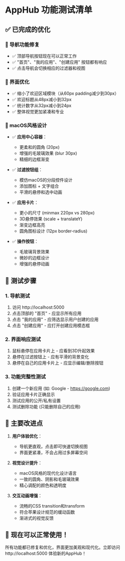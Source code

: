 # AppHub 功能测试清单

## ✅ 已完成的优化

### 🔧 导航功能修复
- ✅ 顶部导航按钮现在可以正常工作
- ✅ "首页"、"我的应用"、"创建应用" 按钮都有响应
- ✅ 点击导航会切换相应的过滤器和视图

### 🎨 界面优化
- ✅ 缩小了欢迎区域模块（从60px padding减少到30px）
- ✅ 欢迎标题从48px减小到32px
- ✅ 统计数字从32px减小到24px
- ✅ 整体视觉更加紧凑和专业

### 🍎 macOS风格设计
- ✅ **应用中心容器**：
  - 更柔和的圆角 (20px)
  - 增强的毛玻璃效果 (blur 30px)
  - 精细的边框渐变
  
- ✅ **过滤按钮组**：
  - 模仿macOS的分段控件设计
  - 添加图标 + 文字组合
  - 平滑的悬停和选中动画
  
- ✅ **应用卡片**：
  - 更小的尺寸 (minmax 220px vs 280px)
  - 3D悬停效果 (scale + translateY)
  - 渐变边框高亮
  - 圆角图标设计 (12px border-radius)
  
- ✅ **操作按钮**：
  - 毛玻璃背景效果
  - 微妙的边框设计
  - 增强的悬停动画

## 🧪 测试步骤

### 1. 导航测试
1. 访问 http://localhost:5000
2. 点击顶部的 "首页" - 应显示所有应用
3. 点击 "我的应用" - 应筛选显示用户创建的应用
4. 点击 "创建应用" - 应打开创建应用模态框

### 2. 界面响应测试
1. 鼠标悬停在应用卡片上 - 应看到3D升起效果
2. 悬停在过滤按钮上 - 应有平滑的背景变化
3. 悬停在自己的应用卡片上 - 应显示编辑/删除按钮

### 3. 功能完整性测试
1. 创建一个新应用 (如: Google - https://google.com)
2. 验证应用卡片正确显示
3. 测试应用的公开/私有设置
4. 测试删除功能 (只能删除自己的应用)

## 🎯 主要改进点

1. **用户体验优化**：
   - 导航更直观，点击即可快速切换视图
   - 界面更紧凑，不会占用过多屏幕空间
   
2. **视觉设计提升**：
   - macOS风格的现代化设计语言
   - 一致的圆角、阴影和毛玻璃效果
   - 精心调配的颜色和透明度
   
3. **交互动画增强**：
   - 流畅的CSS transition和transform
   - 符合苹果设计规范的缓动函数
   - 渐进式的视觉反馈

## 🚀 现在可以正常使用！

所有功能都已修复和优化，界面更加美观和现代化。立即访问 http://localhost:5000 体验新的AppHub！